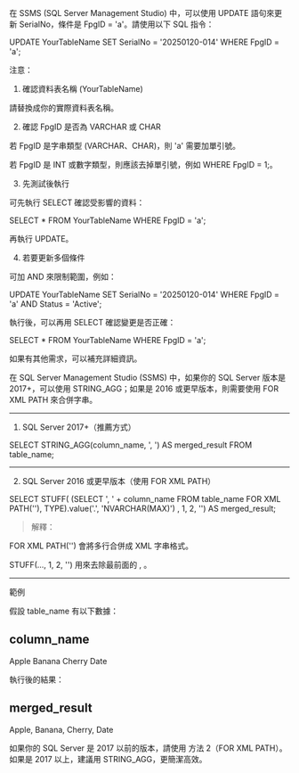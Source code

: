 在 SSMS (SQL Server Management Studio) 中，可以使用 UPDATE 語句來更新 SerialNo，條件是 FpgID = 'a'。請使用以下 SQL 指令：

UPDATE YourTableName
SET SerialNo = '20250120-014'
WHERE FpgID = 'a';

注意：

1. 確認資料表名稱 (YourTableName)

請替換成你的實際資料表名稱。



2. 確認 FpgID 是否為 VARCHAR 或 CHAR

若 FpgID 是字串類型 (VARCHAR、CHAR)，則 'a' 需要加單引號。

若 FpgID 是 INT 或數字類型，則應該去掉單引號，例如 WHERE FpgID = 1;。



3. 先測試後執行

可先執行 SELECT 確認受影響的資料：

SELECT * FROM YourTableName WHERE FpgID = 'a';

再執行 UPDATE。



4. 若要更新多個條件

可加 AND 來限制範圍，例如：

UPDATE YourTableName
SET SerialNo = '20250120-014'
WHERE FpgID = 'a' AND Status = 'Active';




執行後，可以再用 SELECT 確認變更是否正確：

SELECT * FROM YourTableName WHERE FpgID = 'a';

如果有其他需求，可以補充詳細資訊。



在 SQL Server Management Studio (SSMS) 中，如果你的 SQL Server 版本是 2017+，可以使用 STRING_AGG；如果是 2016 或更早版本，則需要使用 FOR XML PATH 來合併字串。


---

1. SQL Server 2017+（推薦方式）

SELECT STRING_AGG(column_name, ', ') AS merged_result
FROM table_name;


---

2. SQL Server 2016 或更早版本（使用 FOR XML PATH）

SELECT STUFF(
    (SELECT ', ' + column_name
     FROM table_name
     FOR XML PATH(''), TYPE).value('.', 'NVARCHAR(MAX)')
, 1, 2, '') AS merged_result;

> 解釋：

FOR XML PATH('') 會將多行合併成 XML 字串格式。

STUFF(..., 1, 2, '') 用來去除最前面的 , 。





---

範例

假設 table_name 有以下數據：

column_name
---------
Apple
Banana
Cherry
Date

執行後的結果：

merged_result
-------------
Apple, Banana, Cherry, Date

如果你的 SQL Server 是 2017 以前的版本，請使用 方法 2（FOR XML PATH）。如果是 2017 以上，建議用 STRING_AGG，更簡潔高效。


